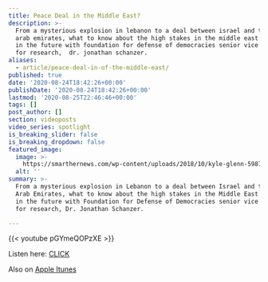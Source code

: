 ```yaml
---
title: Peace Deal in the Middle East?
description: >-
  From a mysterious explosion in lebanon to a deal between israel and the united
  arab emirates, what to know about the high stakes in the middle east now and
  in the future with foundation for defense of democracies senior vice president
  for research,  dr. jonathan schanzer.
aliases:
  - article/peace-deal-in-of-the-middle-east/
published: true
date: '2020-08-24T18:42:26+00:00'
publishDate: '2020-08-24T18:42:26+00:00'
lastmod: '2020-08-25T22:46:46+00:00'
tags: []
post_author: []
section: videoposts
video_series: spotlight
is_breaking_slider: false
is_breaking_dropdown: false
featured_image:
  image: >-
    https://smarthernews.com/wp-content/uploads/2018/10/kyle-glenn-598701-unsplash-min-scaled.jpg
  alt: ''
summary: >-
  From a mysterious explosion in Lebanon to a deal between Israel and the United
  Arab Emirates, what to know about the high stakes in the Middle East now and
  in the future with Foundation for Defense of Democracies senior vice president
  for research, Dr. Jonathan Schanzer.

---
```

{{< youtube pGYmeQOPzXE >}}

Listen here: [CLICK](https://smarthernews.libsyn.com/peace-deal-in-of-the-middle-east)

Also on [Apple Itunes](https://podcasts.apple.com/us/podcast/peace-deal-in-of-the-middle-east/id1395519638?i=1000489039073)